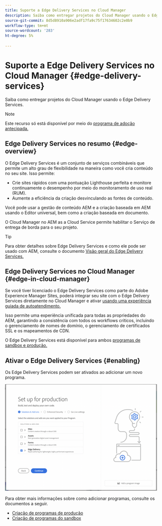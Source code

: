 ```yaml
---
title: Suporte a Edge Delivery Services no Cloud Manager
description: Saiba como entregar projetos do Cloud Manager usando o Edge Delivery Services.
source-git-commit: 8d5d8910a906e2adf17fa9c75f17634602c2e0b9
workflow-type: tm+mt
source-wordcount: '283'
ht-degree: 5%

---
```



# Suporte a Edge Delivery Services no Cloud Manager {#edge-delivery-services}

Saiba como entregar projetos do Cloud Manager usando o Edge Delivery Services.

>[!NOTE]
>
>Este recurso só está disponível por meio do [programa de adoção antecipada.](/help/implementing/cloud-manager/release-notes/current.md#early-adoption)

## Edge Delivery Services no resumo {#edge-overview}

O Edge Delivery Services é um conjunto de serviços combináveis que permite um alto grau de flexibilidade na maneira como você cria conteúdo no seu site. Isso permite:

* Crie sites rápidos com uma pontuação Lighthouse perfeita e monitore continuamente o desempenho por meio do monitoramento de uso real (RUM).
* Aumente a eficiência da criação desvinculando as fontes de conteúdo.

Você pode usar a gestão de conteúdo AEM e a criação baseada em AEM usando o Editor universal, bem como a criação baseada em documento.

O Cloud Manager no AEM as a Cloud Service permite habilitar o Serviço de entrega de borda para o seu projeto.

>[!TIP]
>
>Para obter detalhes sobre Edge Delivery Services e como ele pode ser usado com AEM, consulte o documento [Visão geral do Edge Delivery Services.](/help/edge/overview.md)

## Edge Delivery Services no Cloud Manager {#edge-in-cloud-manager}

Se você tiver licenciado o Edge Delivery Services como parte do Adobe Experience Manager Sites, poderá integrar seu site com o Edge Delivery Services diretamente no Cloud Manager e ativar [usando uma experiência guiada de autoatendimento.](/help/implementing/cloud-manager/managing-code/private-repositories.md)

Isso permite uma experiência unificada para todas as propriedades do AEM, garantindo a consistência com todos os workflows críticos, incluindo o gerenciamento de nomes de domínio, o gerenciamento de certificados SSL e os mapeamentos de CDN.

O Edge Delivery Services está disponível para ambos [programas de sandbox e produção.](/help/implementing/cloud-manager/getting-access-to-aem-in-cloud/program-types.md)

## Ativar o Edge Delivery Services {#enabling}

Os Edge Delivery Services podem ser ativados ao adicionar um novo programa.

![Adicionar programa de produção com o Edge Delivery Services](assets/add-production-program-with-edge.png)

Para obter mais informações sobre como adicionar programas, consulte os documentos a seguir.

* [Criação de programas de produção](/help/implementing/cloud-manager/getting-access-to-aem-in-cloud/creating-production-programs.md)
* [Criação de programas do sandbox](/help/implementing/cloud-manager/getting-access-to-aem-in-cloud/creating-sandbox-programs.md)
